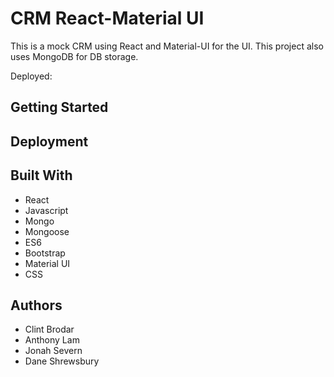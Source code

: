 # CRM React-Material UI

This is a mock CRM using React and Material-UI for the UI. This project also uses MongoDB for DB storage. 

Deployed: 

## Getting Started

## Deployment

## Built With

* React
* Javascript
* Mongo
* Mongoose
* ES6
* Bootstrap
* Material UI
* CSS

## Authors

* Clint Brodar
* Anthony Lam
* Jonah Severn
* Dane Shrewsbury
